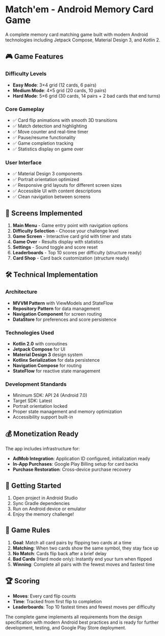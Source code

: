 # Match'em - Android Memory Card Game

A complete memory card matching game built with modern Android technologies including Jetpack Compose, Material Design 3, and Kotlin 2.

## 🎮 Game Features

### Difficulty Levels
- **Easy Mode**: 3×4 grid (12 cards, 6 pairs)
- **Medium Mode**: 4×5 grid (20 cards, 10 pairs)
- **Hard Mode**: 5×6 grid (30 cards, 14 pairs + 2 bad cards that end turns)

### Core Gameplay
- ✅ Card flip animations with smooth 3D transitions
- ✅ Match detection and highlighting
- ✅ Move counter and real-time timer
- ✅ Pause/resume functionality
- ✅ Game completion tracking
- ✅ Statistics display on game over

### User Interface
- ✅ Material Design 3 components
- ✅ Portrait orientation optimized
- ✅ Responsive grid layouts for different screen sizes
- ✅ Accessible UI with content descriptions
- ✅ Clean navigation between screens

## 📱 Screens Implemented

1. **Main Menu** - Game entry point with navigation options
2. **Difficulty Selection** - Choose your challenge level
3. **Game Screen** - Interactive card grid with timer and stats
4. **Game Over** - Results display with statistics
5. **Settings** - Sound toggle and score reset
6. **Leaderboards** - Top 10 scores per difficulty (structure ready)
7. **Card Shop** - Card back customization (structure ready)

## 🛠 Technical Implementation

### Architecture
- **MVVM Pattern** with ViewModels and StateFlow
- **Repository Pattern** for data management
- **Navigation Component** for screen routing
- **DataStore** for preferences and score persistence

### Technologies Used
- **Kotlin 2.0** with coroutines
- **Jetpack Compose** for UI
- **Material Design 3** design system
- **Kotlinx Serialization** for data persistence
- **Navigation Compose** for routing
- **StateFlow** for reactive state management

### Development Standards
- Minimum SDK: API 24 (Android 7.0)
- Target SDK: Latest
- Portrait orientation locked
- Proper state management and memory optimization
- Accessibility support built-in

## 💰 Monetization Ready

The app includes infrastructure for:
- **AdMob Integration**: Application ID configured, initialization ready
- **In-App Purchases**: Google Play Billing setup for card backs
- **Purchase Restoration**: Cross-device purchase recovery

## 🚀 Getting Started

1. Open project in Android Studio
2. Sync Gradle dependencies
3. Run on Android device or emulator
4. Enjoy the memory challenge!

## 🎯 Game Rules

1. **Goal**: Match all card pairs by flipping two cards at a time
2. **Matching**: When two cards show the same symbol, they stay face up
3. **No Match**: Cards flip back after a brief delay
4. **Bad Cards** (Hard mode only): Instantly end your turn when flipped
5. **Winning**: Complete all pairs with the fewest moves and fastest time

## 🏆 Scoring

- **Moves**: Every card flip counts
- **Time**: Tracked from first flip to completion
- **Leaderboards**: Top 10 fastest times and fewest moves per difficulty

The complete game implements all requirements from the design specification with modern Android best practices and is ready for further development, testing, and Google Play Store deployment.
